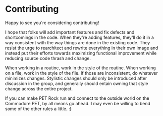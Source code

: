 # Contributing

Happy to see you're considering contributing!

I hope that folks will add important features and fix defects and shortcomings in the code.  When they're adding features, they'll do it in a way consistent with the way things are done in the existing code.  They resist the urge to rearchitect and rewrite everything in their own image and instead put their efforts towards maximizing functional improvement while reducing source code thrash and change.

When working in a routine, work in the style of the routine.  When working on a file, work in the style of the file.  If those are inconsistent, do whatever minimizes changes.  Stylistic changes should only be introduced after discussion in the group, and generally should entain owning that style change across the entire project.

If you can make PET Rock run and connect to the outside world on the Commodore PET, by all means go ahead. I may even be willing to bend some of the other rules a little. :)
